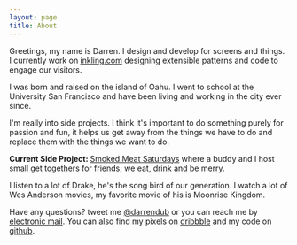 ```yaml
---
layout: page
title: About
---
```


Greetings, my name is Darren. I design and develop for screens and things. I currently work on [inkling.com](http://inkling.com) designing extensible patterns and code to engage our visitors. 

I was born and raised on the island of Oahu. I went to school at the University San Francisco and have been living and working in the city ever since.

I'm really into side projects. I think it's important to do something purely for passion and fun, it helps us get away from the things we have to do and replace them with the things we want to do. 

<p class="message"><b>Current Side Project: </b><a href="http://smokedmeatsaturdays.com">Smoked Meat Saturdays</a> where a buddy and I host small get togethers for friends; we eat, drink and be merry.</p> 

I listen to a lot of Drake, he's the song bird of our generation. I watch a lot of Wes Anderson movies, my favorite movie of his is Moonrise Kingdom.

Have any questions? tweet me [@darrendub](http://twitter.com/darrendub) or you can reach me by [electronic mail](mailto:hello@darrendavenwong.com). You can also find my pixels on [dribbble](http://dribbble.com/darrendub) and my code on [github](http://github.com/darrendub).